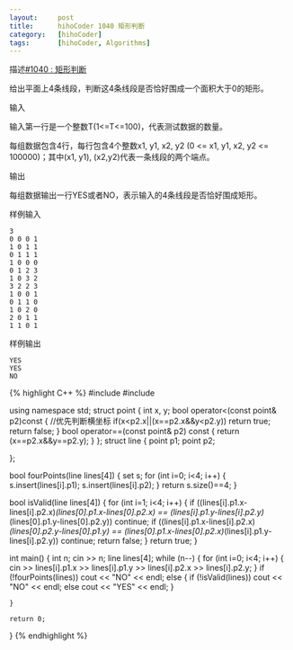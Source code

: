 ```yaml
---
layout:     post
title:      hihoCoder 1040 矩形判断
category:   [hihoCoder] 
tags:		[hihoCoder, Algorithms]
---
```


描述[#1040 : 矩形判断](https://hihocoder.com/problemset/problem/1040?sid=961793)

给出平面上4条线段，判断这4条线段是否恰好围成一个面积大于0的矩形。

输入

输入第一行是一个整数T(1<=T<=100)，代表测试数据的数量。

每组数据包含4行，每行包含4个整数x1, y1, x2, y2 (0 <= x1, y1, x2, y2 <= 100000)；其中(x1, y1), (x2,y2)代表一条线段的两个端点。

输出

每组数据输出一行YES或者NO，表示输入的4条线段是否恰好围成矩形。

样例输入

	3
	0 0 0 1
	1 0 1 1
	0 1 1 1
	1 0 0 0
	0 1 2 3
	1 0 3 2
	3 2 2 3
	1 0 0 1
	0 1 1 0
	1 0 2 0
	2 0 1 1
	1 1 0 1

样例输出

	YES
	YES
	NO

{% highlight C++ %}
#include <iostream>
#include <set>

using namespace std;
struct point {
    int x, y;
    bool operator<(const point& p2)const
    {
        //优先判断横坐标
        if(x<p2.x||(x==p2.x&&y<p2.y))
            return true;
        return false;
    }
    bool operator==(const point& p2) const
    {
        return (x==p2.x&&y==p2.y);
    }
};
struct line {
    point p1;
    point p2;
    
};

bool fourPoints(line lines[4]) {
    set<point> s;
    for (int i=0; i<4; i++) {
        s.insert(lines[i].p1);
        s.insert(lines[i].p2);
    }
    return s.size()==4;
}

bool isValid(line lines[4]) {
    for (int i=1; i<4; i++) {
        if ((lines[i].p1.x-lines[i].p2.x)*(lines[0].p1.x-lines[0].p2.x) ==
            (lines[i].p1.y-lines[i].p2.y)*(lines[0].p1.y-lines[0].p2.y))
            continue;
        if ((lines[i].p1.x-lines[i].p2.x)*(lines[0].p2.y-lines[0].p1.y) ==
            (lines[0].p1.x-lines[0].p2.x)*(lines[i].p1.y-lines[i].p2.y))
            continue;
        return false;
    }
    return true;
}

int main() {
    int n;
    cin >> n;
    line lines[4];
    while (n--) {
        for (int i=0; i<4; i++) {
            cin >> lines[i].p1.x >> lines[i].p1.y >> lines[i].p2.x >> lines[i].p2.y;
        }
        if (!fourPoints(lines))
            cout << "NO" << endl;
        else {
            if (!isValid(lines))
                cout << "NO" << endl;
            else
                cout << "YES" << endl;
        }
        
    }
    
    return 0;
}
{% endhighlight %}